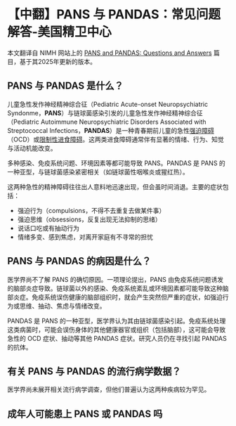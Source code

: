 # 【中翻】PANS 与 PANDAS：常见问题解答-美国精卫中心

本文翻译自 NIMH 网站上的 [PANS and PANDAS: Questions and Answers](https://www.nimh.nih.gov/health/publications/pandas) 篇目，基于其2025年更新的版本。

## PANS 与 PANDAS 是什么？

儿童急性发作神经精神综合征（Pediatric Acute-onset Neuropsychiatric Syndonme，**PANS**）与链球菌感染引发的儿童急性发作神经精神综合征（Pediatric Autoimmune Neuropsychiatric Disorders Associated with Streptococcal Infections，**PANDAS**）是一种青春期前儿童的急性[强迫障碍](./OCD.md)（OCD）或[限制性进食障碍](./EatingDisorder.md#进食障碍的常见类型)。这两类进食障碍通常伴有显著的情绪、行为、知觉与活动机能改变。

多种感染、免疫系统问题、环境因素等都可能导致 PANS。PANDAS 是 PANS 的一种亚型，与链球菌感染紧密相关（如链球菌性咽喉炎或猩红热）。

这两种急性的精神障碍往往出人意料地迅速出现，但会虽时间消退。主要的症状包括：

- 强迫行为（compulsions，不得不去重复去做某件事）
- 强迫思维（obsessions，反复出现无法抑制的思绪）
- 说话口吃或有抽动行为
- 情绪多变、感到焦虑，对离开家庭有不寻常的担忧

## PANS 与 PANDAS 的病因是什么？

医学界尚不了解 PANS 的确切原因。一项理论提出，PANS 由免疫系统问题诱发的脑部炎症导致。链球菌以外的感染、免疫系统紊乱或环境因素都可能导致这种脑部炎症。免疫系统误伤健康的脑部组织时，就会产生突然但严重的症状，如强迫行为或思维、抽动、焦虑与情绪改变。

PANDAS 是 PANS 的一种亚型，医学界认为其由链球菌感染引起。免疫系统处理这类病菌时，可能会误伤身体的其他健康器官或组织（包括脑部），这可能会导致急性的 OCD 症状、抽动等其他 PANDAS 症状。研究人员仍在寻找引起 PANDAS 的抗体。

## 有关 PANS 与 PANDAS 的流行病学数据？

医学界尚未展开相关流行病学调查，但他们普遍认为这两种疾病较为罕见。

## 成年人可能患上 PANS 或 PANDAS 吗
